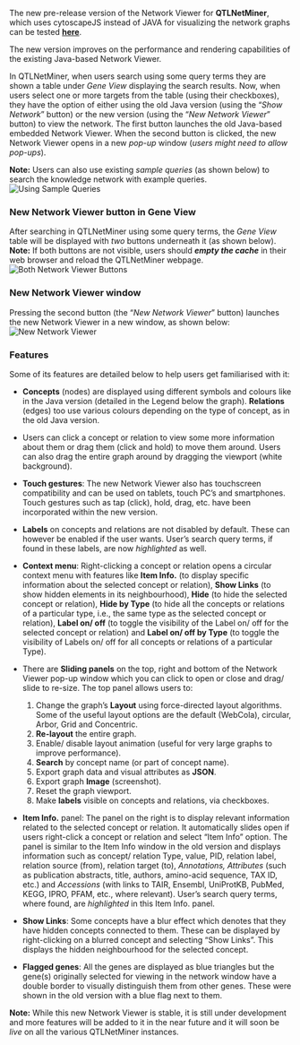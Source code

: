 The new pre-release version of the Network Viewer for **QTLNetMiner**, which uses cytoscapeJS instead of JAVA for  visualizing the network graphs can be tested **[here](https://ondex.rothamsted.ac.uk/QTLNetMinerMaize)**. 

The new version improves on the performance and rendering capabilities of the existing Java-based Network Viewer.

In QTLNetMiner, when users search using some query terms they are shown a table under _Gene View_ displaying the search results. Now, when users select one or more targets from the table (using their checkboxes), they have the option of either using the old Java version (using the “_Show Network_” button) or the new version (using the “_New Network Viewer_” button) to view the network. The first button launches the old Java-based embedded Network Viewer. When the second button is clicked, the new Network Viewer opens in a new _pop-up_ window (_users might need to allow pop-ups_).

**Note:** Users can also use existing _sample queries_ (as shown below) to search the knowledge network with example queries.
![Using Sample Queries](https://ondex.rothamsted.ac.uk/QTLNetMiner/New_Network_1.png)

### New Network Viewer button in Gene View
After searching in QTLNetMiner using some query terms, the _Gene View_ table will be displayed with _two_ buttons underneath it (as shown below).
**Note:** If both buttons are not visible, users should **_empty the cache_** in their web browser and reload the QTLNetMiner webpage.
![Both Network Viewer Buttons](https://ondex.rothamsted.ac.uk/QTLNetMiner/New_Network_2.png)

### New Network Viewer window
Pressing the second button (the “_New Network Viewer_” button) launches the new Network Viewer in a new window, as shown below:
![New Network Viewer](https://ondex.rothamsted.ac.uk/QTLNetMiner/NewNetworkViewer.png)

### Features
Some of its features are detailed below to help users get familiarised with it:

* **Concepts** (nodes) are displayed using different symbols and colours like in the Java version (detailed in the Legend below the graph). **Relations** (edges) too use various colours depending on the type of concept, as in the old Java version.

* Users can click a concept or relation to view some more information about them or drag them (click and hold) to move them around. Users can also drag the entire graph around by dragging the viewport (white background).

* **Touch gestures**: The new Network Viewer also has touchscreen compatibility and can be used on tablets, touch PC’s and smartphones. Touch gestures such as tap (click), hold, drag, etc. have been incorporated within the new version.

* **Labels** on concepts and relations are not disabled by default. These can however be enabled if the user wants. User’s search query terms, if found in these labels, are now _highlighted_ as well.

* **Context menu**: Right-clicking a concept or relation opens a circular context menu with features like **Item Info.** (to display specific information about the selected concept or relation), **Show Links** (to show hidden elements in its neighbourhood), **Hide** (to hide the selected concept or relation), **Hide by Type** (to hide all the concepts or relations of a particular type, i.e., the same type as the selected concept or relation), **Label on/ off** (to toggle the visibility of the Label on/ off for the selected concept or relation) and **Label on/ off by Type** (to toggle the visibility of Labels on/ off for all concepts or relations of a particular Type). 

* There are **Sliding panels** on the top, right and bottom of the Network Viewer pop-up window which you can click to open or close and drag/ slide to re-size. The top panel allows users to: 
    1. Change the graph’s **Layout** using force-directed layout algorithms. Some of the useful layout options are the default (WebCola), circular, Arbor, Grid and Concentric.
    1. **Re-layout** the entire graph.
    1. Enable/ disable layout animation (useful for very large graphs to improve performance).
    1. **Search** by concept name (or part of concept name).
    1. Export graph data and visual attributes as **JSON**.
    1. Export graph **Image** (screenshot).
    1. Reset the graph viewport.
    1. Make **labels** visible on concepts and relations, via checkboxes.

* **Item Info.** panel: The panel on the right is to display relevant information related to the selected concept or relation. It automatically slides open if users right-click a concept or relation and select “Item Info” option. The panel is similar to the Item Info window in the old version and displays information such as concept/ relation Type, value, PID, relation label, relation source (from), relation target (to), _Annotations, Attributes_ (such as publication abstracts, title, authors, amino-acid sequence, TAX ID, etc.) and _Accessions_ (with links to TAIR, Ensembl, UniProtKB, PubMed, KEGG, IPRO, PFAM, etc., where relevant). User’s search query terms, where found, are _highlighted_ in this Item Info. panel.

* **Show Links**: Some concepts have a blur effect which denotes that they have hidden concepts connected to them. These can be displayed by right-clicking on a blurred concept and selecting “Show Links”. This displays the hidden neighbourhood for the selected concept.

* **Flagged genes**: All the genes are displayed as blue triangles but the gene(s) originally selected for viewing in the network window have a double border to visually distinguish them from other genes. These were shown in the old version with a blue flag next to them. 

**Note:** While this new Network Viewer is stable, it is still under development and more features will be added to it in the near future and it will soon be _live_ on all the various QTLNetMiner instances.